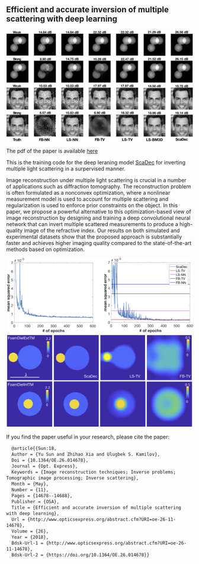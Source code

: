 ## Efficient and accurate inversion of multiple scattering with deep learning

![visualExamples](images/visualExamples.jpg "Visual illustration of reconstructed images of ScaDec")

The pdf of the paper is available [here](https://www.osapublishing.org/DirectPDFAccess/5EB84514-0152-9CA0-B91D9EDF42DE82BB_389936/oe-26-11-14678.pdf?da=1&id=389936&seq=0&mobile=no)

This is the training code for the deep leraning model [ScaDec](https://www.osapublishing.org/DirectPDFAccess/5EB84514-0152-9CA0-B91D9EDF42DE82BB_389936/oe-26-11-14678.pdf?da=1&id=389936&seq=0&mobile=no) for inverting multiple light scattering in a surpervised manner.

Image reconstruction under multiple light scattering is crucial in a number of applications such as diffraction tomography. The reconstruction problem is often formulated as a nonconvex optimization, where a nonlinear measurement model is used to account for multiple scattering and regularization is used to enforce prior constraints on the object. In this paper, we propose a powerful alternative to this optimization-based view of image reconstruction by designing and training a deep convolutional neural network that can invert multiple scattered measurements to produce a high-quality image of the refractive index. Our results on both simulated and experimental datasets show that the proposed approach is substantially faster and achieves higher imaging quality compared to the state-of-the-art methods based on optimization.

![convergence](images/convergence.jpg "Convergence of ScaDec")
![expExamples](images/expExamples.jpg "Visual Example of Fresnel2D dataset")

If you find the paper useful in your research, please cite the paper:

      @article{{Sun:18,
      Author = {Yu Sun and Zhihao Xia and Ulugbek S. Kamilov},
      Doi = {10.1364/OE.26.014678},
      Journal = {Opt. Express},
      Keywords = {Image reconstruction techniques; Inverse problems; Tomographic image processing; Inverse scattering},
      Month = {May},
      Number = {11},
      Pages = {14678--14688},
      Publisher = {OSA},
      Title = {Efficient and accurate inversion of multiple scattering with deep learning},
      Url = {http://www.opticsexpress.org/abstract.cfm?URI=oe-26-11-14678},
      Volume = {26},
      Year = {2018},
      Bdsk-Url-1 = {http://www.opticsexpress.org/abstract.cfm?URI=oe-26-11-14678},
      Bdsk-Url-2 = {https://doi.org/10.1364/OE.26.014678}}

